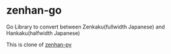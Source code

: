 # zenhan-go
Go Library to convert between Zenkaku(fullwidth Japanese) and Hankaku(halfwidth Japanese)

This is clone of [zenhan-py](https://github.com/sspiral/zenhan-py)
